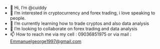 - 👋 Hi, I’m @cuiddy
- 👀 I’m interested in cryptocurrency and forex trading, i love speaking to people.
- 🌱 I’m currently learning how to trade cryptos and also data analysis 
- 💞️ I’m looking to collaborate on forex trading and data analysis 
- 📫 How to reach me via my cell : 09036851975 or via mail : Emmanuelgeorge1997@gmail.com 

<!---
cuiddy/cuiddy is a ✨ special ✨ repository because its `README.md` (this file) appears on your GitHub profile.
You can click the Preview link to take a look at your changes.
--->
